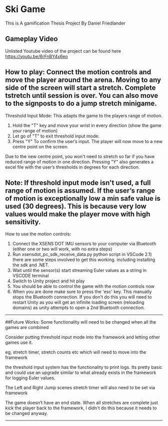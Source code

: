 # Ski Game
This is A gamification Thesis Project By Daniel Friedlander

## Gameplay Video
Unlisted Youtube video of the project can be found here
https://youtu.be/6rFnBY4x6eo


How to play:
Connect the motion controls and move the player around the arena. Moving to any side of the screen will start a stretch.
Complete tstretch until session is over. You can also move to the signposts to do a jump stretch minigame.
---------------------------------
Threshold Input Mode:
This adapts the game to the players range of motion.
1) Hold the "T" key and move your wrist in every direction (show the game your range of motion)
2) Let go of "T" to exit threshold input mode.
3) Press "Y" To confirm the user’s input. The player will now move to a new centre point on the screen.

Due to the new centre point, you won't need to stretch so far if you have reduced range of motion in one direction.
Pressing "Y" also generates a excel file with the user’s thresholds in degrees for each direction.

Note: If threshold input mode isn't used, a full range of motion is assumed. If the user’s range of motion is exceptionally low a min safe value is used (30 degrees). This is because very low values would make the player move with high sensitivity.
---------------------------------

How to use the motion controls:
1) Connect the XSENS DOT IMU sensors to your computer via Bluetooth (either one or two will work, with no extra steps)
2) Run xsensdot_pc_sdk_receive_data.py python script in VSCode
	2.1) there are some steps involved to get this working. including installing the sdk and .NET.
3) Wait until the sensor(s) start streaming Euler values as a string in VSCODE terminal
4) Switch to Unity project and hit play
5) You should be able to control the game with the motion controls now
6) When you are done make sure to press the 'esc' key. This manually stops the Bluetooth connection. If you don't do this you will need to restart Unity as you will get an infinite loading screen (reloading domains) as unity attempts to open a 2nd Bluetooth connection.
---------------------------------

##Future Works:
Some functionality will need to be changed when all the games are combined

Consider putting threshold input mode into the framework and letting other games use it.	

eg, stretch timer, stretch counts etc which will need to move into the framework

the threshold input system has the functionality to print logs. Its pretty basic and could use an upgrade similar to what already exists in the framework for logging Euler values.

The Left and Right Jump scenes stretch timer will also need to be set via framework

The game doesn’t have an end state. When all stretches are complete just kick the player back to the framework, I didn't do this because it needs to be changed anyway.

---------------------------------
